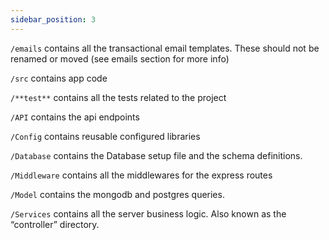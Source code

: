 ```yaml
---
sidebar_position: 3
---
```


`/emails` contains all the transactional email templates. These should not be renamed or moved (see emails section for more info)

`/src` contains app code

`/**test**` contains all the tests related to the project

`/API` contains the api endpoints

`/Config` contains reusable configured libraries

`/Database` contains the Database setup file and the schema definitions.

`/Middleware` contains all the middlewares for the express routes

`/Model` contains the mongodb and postgres queries.

`/Services` contains all the server business logic. Also known as the “controller” directory.
